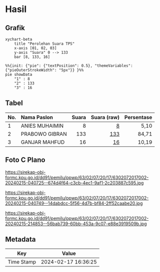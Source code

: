 # Hasil

## Grafik

```mermaid
xychart-beta
    title "Perolehan Suara TPS"
    x-axis [01, 02, 03]
    y-axis "Suara" 0 --> 133
    bar [8, 133, 16]
```

```mermaid
%%{init: {"pie": {"textPosition": 0.5}, "themeVariables": {"pieOuterStrokeWidth": "5px"}} }%%
pie showData
    "1" : 8
    "2" : 133
    "3" : 16
```

## Tabel

| No. | Nama Paslon    | Suara | Suara (raw) | Persentase |
|:--- |:-------------- | -----:| -----------:| ----------:|
| 1   | ANIES MUHAIMIN | 8     | [8][p-1]    | 5,10       |
| 2   | PRABOWO GIBRAN | 133   | [133][p-2]  | 84,71      |
| 3   | GANJAR MAHFUD  | 16    | [16][p-3]   | 10,19      |


[p-1]: https://github.com/gigit-pemilu/pemilu-2024-63-kalimantan-selatan/blob/main/pilpres/hitung-suara/sub/63-kalimantan-selatan/sub/02-kotabaru/sub/07-kelumpang-selatan/sub/2017-bumi-asih/sub/002-tps/sub/paslon-1.txt
[p-2]: https://github.com/gigit-pemilu/pemilu-2024-63-kalimantan-selatan/blob/main/pilpres/hitung-suara/sub/63-kalimantan-selatan/sub/02-kotabaru/sub/07-kelumpang-selatan/sub/2017-bumi-asih/sub/002-tps/sub/paslon-2.txt
[p-3]: https://github.com/gigit-pemilu/pemilu-2024-63-kalimantan-selatan/blob/main/pilpres/hitung-suara/sub/63-kalimantan-selatan/sub/02-kotabaru/sub/07-kelumpang-selatan/sub/2017-bumi-asih/sub/002-tps/sub/paslon-3.txt

## Foto C Plano

https://sirekap-obj-formc.kpu.go.id/dd91/pemilu/ppwp/63/02/07/20/17/6302072017002-20240215-040725--674d4f64-c3cb-4ec1-9af1-2c203887c595.jpg

https://sirekap-obj-formc.kpu.go.id/dd91/pemilu/ppwp/63/02/07/20/17/6302072017002-20240215-040749--14dabdcc-5f56-4d7b-bf84-2ff52caabe20.jpg

https://sirekap-obj-formc.kpu.go.id/dd91/pemilu/ppwp/63/02/07/20/17/6302072017002-20240215-214853--56bab739-60bb-453a-9c07-e88e3919509b.jpg


## Metadata

| Key        | Value               |
| ---------- | ------------------- |
| Time Stamp | 2024-02-17 16:36:25 |



